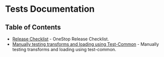 # Tests Documentation

## Table of Contents
* [Release Checklist](onestop-release-checklist) - OneStop Release Checklist.
* [Manually testing transforms and loading using Test-Common](manual-load) - Manually testing transforms and loading using test-common.
